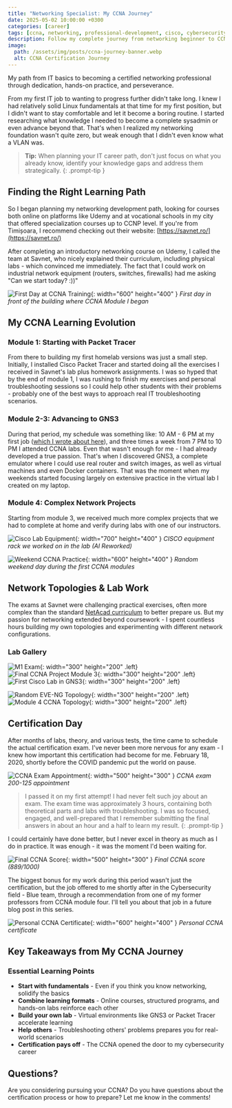```yaml
---
title: "Networking Specialist: My CCNA Journey"
date: 2025-05-02 10:00:00 +0300
categories: [career]
tags: [ccna, networking, professional-development, cisco, cybersecurity, career-growth]
description: Follow my complete journey from networking beginner to CCNA certified professional - including study methods, practical labs, challenges, and how this certification opened doors to cybersecurity opportunities.
image:
  path: /assets/img/posts/ccna-journey-banner.webp
  alt: CCNA Certification Journey
---
```


My path from IT basics to becoming a certified networking professional through dedication, hands-on practice, and perseverance.

From my first IT job to wanting to progress further didn't take long. I knew I had relatively solid Linux fundamentals at that time for my first position, but I didn't want to stay comfortable and let it become a boring routine. I started researching what knowledge I needed to become a complete sysadmin or even advance beyond that. That's when I realized my networking foundation wasn't quite zero, but weak enough that I didn't even know what a VLAN was.

> **Tip:** When planning your IT career path, don't just focus on what you already know, identify your knowledge gaps and address them strategically.
{: .prompt-tip }

## Finding the Right Learning Path

So I began planning my networking development path, looking for courses both online on platforms like Udemy and at vocational schools in my city that offered specialization courses up to CCNP level. If you're from Timișoara, I recommend checking out their website: [https://savnet.ro/](https://savnet.ro/)

After completing an introductory networking course on Udemy, I called the team at Savnet, who nicely explained their curriculum, including physical labs - which convinced me immediately. The fact that I could work on industrial network equipment (routers, switches, firewalls) had me asking "Can we start today? :))"

![First Day at CCNA Training](/assets/img/posts/first-day-ccna.webp){: width="600" height="400" }
_First day in front of the building where CCNA Module I began_

## My CCNA Learning Evolution

### Module 1: Starting with Packet Tracer

From there to building my first homelab versions was just a small step. Initially, I installed Cisco Packet Tracer and started doing all the exercises I received in Savnet's lab plus homework assignments. I was so hyped that by the end of module 1, I was rushing to finish my exercises and personal troubleshooting sessions so I could help other students with their problems - probably one of the best ways to approach real IT troubleshooting scenarios.

### Module 2-3: Advancing to GNS3

During that period, my schedule was something like: 10 AM - 6 PM at my first job ([which I wrote about here](https://merox.dev/blog/first-steps-in-it-career/)), and three times a week from 7 PM to 10 PM I attended CCNA labs. Even that wasn't enough for me - I had already developed a true passion. That's when I discovered GNS3, a complete emulator where I could use real router and switch images, as well as virtual machines and even Docker containers. That was the moment when my weekends started focusing largely on extensive practice in the virtual lab I created on my laptop.

### Module 4: Complex Network Projects

Starting from module 3, we received much more complex projects that we had to complete at home and verify during labs with one of our instructors.

![Cisco Lab Equipment](/assets/img/posts/cisco-lab-rack.webp){: width="700" height="400" }
_CISCO equipment rack we worked on in the lab (AI Reworked)_

![Weekend CCNA Practice](/assets/img/posts/weekend-ccna-practice.webp){: width="600" height="400" }
_Random weekend day during the first CCNA modules_

## Network Topologies & Lab Work

The exams at Savnet were challenging practical exercises, often more complex than the standard [NetAcad curriculum](https://www.netacad.com/) to better prepare us. But my passion for networking extended beyond coursework - I spent countless hours building my own topologies and experimenting with different network configurations.

### Lab Gallery

![M1 Exam](/assets/img/posts/savnet-m1-exam.webp){: width="300" height="200" .left}
![Final CCNA Project Module 3](/assets/img/posts/final-project-module3.webp){: width="300" height="200" .left}
![First Cisco Lab in GNS3](/assets/img/posts/lab1.webp){: width="300" height="200" .left}

![Random EVE-NG Topology](/assets/img/posts/random-eve-ng.webp){: width="300" height="200" .left}
![Module 4 CCNA Topology](/assets/img/posts/module-4-ccna.webp){: width="300" height="200" .left}

## Certification Day

After months of labs, theory, and various tests, the time came to schedule the actual certification exam. I've never been more nervous for any exam - I knew how important this certification had become for me. February 18, 2020, shortly before the COVID pandemic put the world on pause.

![CCNA Exam Appointment](/assets/img/posts/ccna-exam-appointment.webp){: width="500" height="300" }
_CCNA exam 200-125 appointment_

> I passed it on my first attempt! I had never felt such joy about an exam. The exam time was approximately 3 hours, containing both theoretical parts and labs with troubleshooting. I was so focused, engaged, and well-prepared that I remember submitting the final answers in about an hour and a half to learn my result.
{: .prompt-tip }

I could certainly have done better, but I never excel in theory as much as I do in practice. It was enough - it was the moment I'd been waiting for.

![Final CCNA Score](/assets/img/posts/final-exam-score.webp){: width="500" height="300" }
_Final CCNA score (889/1000)_

The biggest bonus for my work during this period wasn't just the certification, but the job offered to me shortly after in the Cybersecurity field - Blue team, through a recommendation from one of my former professors from CCNA module four. I'll tell you about that job in a future blog post in this series.

![Personal CCNA Certificate](/assets/img/posts/personal-ccna-certificate.webp){: width="600" height="400" }
_Personal CCNA certificate_

## Key Takeaways from My CCNA Journey

### Essential Learning Points

- **Start with fundamentals** - Even if you think you know networking, solidify the basics
- **Combine learning formats** - Online courses, structured programs, and hands-on labs reinforce each other
- **Build your own lab** - Virtual environments like GNS3 or Packet Tracer accelerate learning
- **Help others** - Troubleshooting others' problems prepares you for real-world scenarios
- **Certification pays off** - The CCNA opened the door to my cybersecurity career

## Questions?

Are you considering pursuing your CCNA? Do you have questions about the certification process or how to prepare? Let me know in the comments!